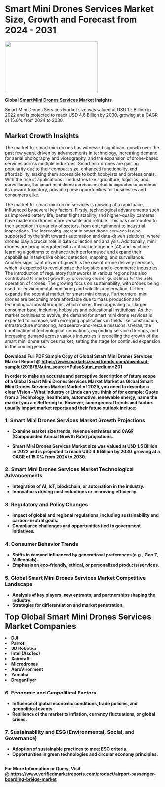 <H1>Smart Mini Drones Services Market Size, Growth and Forecast from 2024 - 2031</H1><img class="aligncenter size-medium wp-image-584254" src="https://thirdeyenews.in/wp-content/uploads/2024/09/Global-Market-Research-300x168.jpeg" alt="" width="300" height="168" /><p><strong>Global&nbsp;<a href="https://www.marketsizeandtrends.com/download-sample/291878/&amp;utm_source=Pulse&amp;utm_medium=201">Smart Mini Drones Services Market</a> Insights</strong></p><p>Smart Mini Drones Services Market size was valued at USD 1.5 Billion in 2022 and is projected to reach USD 4.6 Billion by 2030, growing at a CAGR of 15.0% from 2024 to 2030.</p><p><h2>Market Growth Insights</h2> <p>The market for smart mini drones has witnessed significant growth over the past few years, driven by advancements in technology, increasing demand for aerial photography and videography, and the expansion of drone-based services across multiple industries. Smart mini drones are gaining popularity due to their compact size, enhanced functionality, and affordability, making them accessible to both hobbyists and professionals. With the rise of applications in industries like agriculture, logistics, and surveillance, the smart mini drone services market is expected to continue its upward trajectory, providing new opportunities for businesses and consumers alike.</p> <p><strong></strong></p> <p>The market for smart mini drone services is growing at a rapid pace, influenced by several key factors. Firstly, technological advancements such as improved battery life, better flight stability, and higher-quality cameras have made mini drones more versatile and reliable. This has contributed to their adoption in a variety of sectors, from entertainment to industrial inspections. The increasing interest in smart drone services is also supported by the shift towards automation and data-driven solutions, where drones play a crucial role in data collection and analysis. Additionally, mini drones are being integrated with artificial intelligence (AI) and machine learning algorithms to enhance their performance and expand their capabilities in tasks like object detection, mapping, and surveillance. Another significant driver of growth is the rise of drone delivery services, which is expected to revolutionize the logistics and e-commerce industries. The introduction of regulatory frameworks in various regions has also contributed to market growth by providing clearer guidelines for the safe operation of drones. The growing focus on sustainability, with drones being used for environmental monitoring and wildlife conservation, further expands the potential market for smart mini drones. Furthermore, mini drones are becoming more affordable due to mass production and technological breakthroughs, which makes them appealing to a larger consumer base, including hobbyists and educational institutions. As the market continues to evolve, the demand for smart mini drone services is expected to increase, with emerging applications in fields like construction, infrastructure monitoring, and search-and-rescue missions. Overall, the combination of technological innovations, expanding service offerings, and increasing demand across various industries is propelling the growth of the smart mini drone services market, setting the stage for continued expansion in the coming years. <p><strong></p><p><span class=""><strong>Download Full PDF Sample Copy of Global Smart Mini Drones Services Market Report</strong> @ <a href="https://www.marketsizeandtrends.com/download-sample/291878/&amp;utm_source=Pulse&amp;utm_medium=201" target="_blank">https://www.marketsizeandtrends.com/download-sample/291878/&amp;utm_source=Pulse&amp;utm_medium=201</a></span></p><p>In order to make an accurate and perceptive description of future scope of a Global&nbsp;Smart Mini Drones Services Market Market as Global&nbsp;Smart Mini Drones Services Market Market of 2025, you need to describe a clear Vision &ndash; What Industry or Linda can you think of for example: Quote from a Technology, healthcare, automotive, renewable energy, name the market you are Reffering to. However, some general trends and factors usually impact market reports and their future outlook include:</p><h3>1.&nbsp;<strong>Smart Mini Drones Services Market Growth Projections</strong></h3><ul><li>Examine market size trends, revenue estimates and CAGR (Compounded Annual Growth Rate) projections.</li><li><p>Smart Mini Drones Services Market size was valued at USD 1.5 Billion in 2022 and is projected to reach USD 4.6 Billion by 2030, growing at a CAGR of 15.0% from 2024 to 2030.</p></li></ul><h3>2.&nbsp;<strong>Smart Mini Drones Services Market Technological Advancements</strong></h3><ul><li>Integration of AI, IoT, blockchain, or automation in the industry.</li><li>Innovations driving cost reductions or improving efficiency.</li></ul><h3>3.&nbsp;<strong>Regulatory and Policy Changes</strong></h3><ul><li>Impact of global and regional regulations, including sustainability and carbon-neutral goals.</li><li>Compliance challenges and opportunities tied to government initiatives.</li></ul><h3>4.&nbsp;<strong>Consumer Behavior Trends</strong></h3><ul><li>Shifts in demand influenced by generational preferences (e.g., Gen Z, Millennials).</li><li>Emphasis on eco-friendly, ethical, or personalized products/services.</li></ul><h3>5.&nbsp;<strong>Global Smart Mini Drones Services Market Competitive Landscape</strong></h3><ul><li>Analysis of key players, new entrants, and partnerships shaping the industry.</li><li>Strategies for differentiation and market penetration.</li></ul><p data-pm-slice="1 1 []"><span style="color: inherit; font-family: inherit; font-size: 25px;">Top Global Smart Mini Drones Services Market Companies</span></p><div class="" data-test-id=""><p><li>DJI</li><li> Parrot</li><li> 3D Robotics</li><li> Intel (AscTec)</li><li> Xaircraft</li><li> Microdrones</li><li> AeroVironment</li><li> Yamaha</li><li> Draganflyer</li></p></div><h3>6.&nbsp;<strong>Economic and Geopolitical Factors</strong></h3><ul><li>Influence of global economic conditions, trade policies, and geopolitical events.</li><li>Resilience of the market to inflation, currency fluctuations, or global crises.</li></ul><h3>7.&nbsp;<strong>Sustainability and ESG (Environmental, Social, and Governance)</strong></h3><ul><li>Adoption of sustainable practices to meet ESG criteria.</li><li>Opportunities in green technologies and circular economy principles.</li></ul><h2><strong style="font-size: 14px;">For More Information or Query, Visit @&nbsp;</strong><a style="background-color: #ffffff; font-size: 14px;" href="https://www.marketsizeandtrends.com/report/smart-mini-drones-services-market/" target="_blank">https://www.verifiedmarketreports.com/product/airport-passenger-boarding-bridge-market</a></h2>
